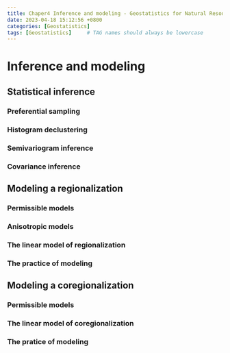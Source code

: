 ```yaml
---
title: Chaper4 Inference and modeling - Geostatistics for Natural Resources Evaluation
date: 2023-04-18 15:12:56 +0800
categories: [Geostatistics]
tags: [Geostatistics]     # TAG names should always be lowercase
---
```


# Inference and modeling

## Statistical inference

### Preferential sampling

### Histogram declustering

### Semivariogram inference

### Covariance inference

## Modeling a regionalization

### Permissible models

### Anisotropic models

### The linear model of regionalization

### The practice of modeling

## Modeling a coregionalization

### Permissible models

### The linear model of coregionalization

### The pratice of modeling
